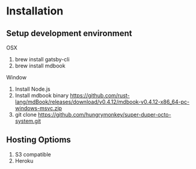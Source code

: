 # Installation

## Setup development environment

OSX
1. brew install gatsby-cli 
2. brew install mdbook

Window
1. Install Node.js
2. Install mdbook binary <https://github.com/rust-lang/mdBook/releases/download/v0.4.12/mdbook-v0.4.12-x86_64-pc-windows-msvc.zip>
3. git clone <https://github.com/hungrymonkey/super-duper-octo-system.git>

## Hosting Optioms

1. S3 compatible
2. Heroku
